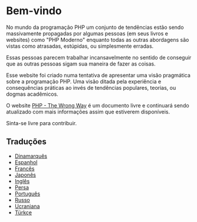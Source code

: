 # Bem-vindo #

No mundo da programação PHP um conjunto de tendências estão sendo massivamente propagadas por algumas pessoas (em seus livros e websites) como "PHP Moderno" enquanto todas as outras abordagens são vistas como atrasadas, estúpidas, ou simplesmente erradas.

Essas pessoas parecem trabalhar incansavelmente no sentido de conseguir que as outras pessoas sigam sua maneira de fazer as coisas.

Esse website foi criado numa tentativa de apresentar uma visão pragmática sobre a programação PHP. Uma visão ditada pela experiência e consequências práticas ao invés de tendências populares, teorias, ou dogmas acadêmicos.

O website [PHP - The Wrong Way](http://www.phpthewrongway.com/) é um documento livre e continuará sendo atualizado com mais informações assim que estiverem disponíveis.

Sinta-se livre para contribuir.

## Traduções ##

* [Dinamarquês](http://www.phpthewrongway.com/da/)
* [Espanhol](http://www.phpthewrongway.com/es/)
* [Francês](http://www.phpthewrongway.com/fr/)
* [Japonês](http://www.phpthewrongway.com/ja/)
* [Inglês](http://www.phpthewrongway.com/)
* [Persa](http://www.phpthewrongway.com/fa/)
* [Português](http://www.phpthewrongway.com/pt_BR/)
* [Russo](http://www.phpthewrongway.com/ru/)
* [Ucraniana](http://www.phpthewrongway.com/uk/)
* [Türkçe](http://www.phpthewrongway.com/tr/)
